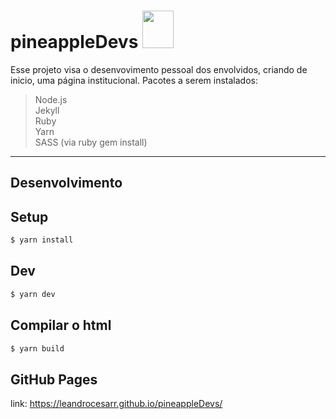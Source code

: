 #  pineappleDevs <img src="src/assests/static/favicon.png" width="50" height="60" padding="0">

Esse projeto visa o desenvovimento pessoal dos envolvidos, criando de inicio, uma página institucional.
Pacotes a serem instalados: 
> Node.js<br />
> Jekyll <br />
> Ruby <br />
> Yarn <br />
> SASS (via ruby gem install) <br />

---
Desenvolvimento
---

Setup
---
```sh
$ yarn install
```

Dev
---
```sh
$ yarn dev
```

Compilar o html
---
```sh
$ yarn build
```




GitHub Pages
---
link: https://leandrocesarr.github.io/pineappleDevs/
